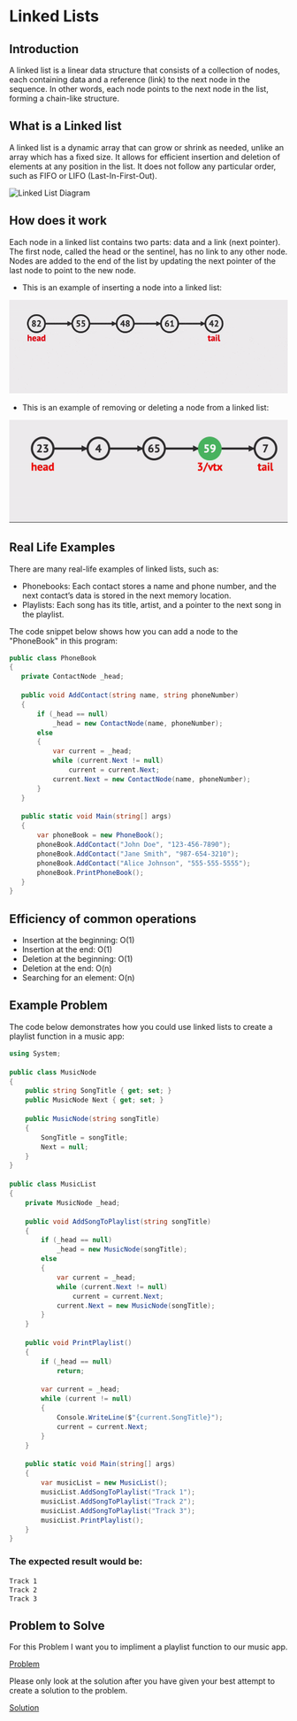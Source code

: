 # Linked Lists 
## Introduction
A linked list is a linear data structure that consists of a collection of nodes, 
each containing data and a reference (link) to the next node in the sequence. 
In other words, each node points to the next node in the list, 
forming a chain-like structure.

## What is a Linked list
A linked list is a dynamic array that can grow or shrink as needed, 
unlike an array which has a fixed size. 
It allows for efficient insertion and deletion of elements at any position in the list. 
It does not follow any particular order, such as FIFO or LIFO (Last-In-First-Out).


![Linked List Diagram](images/linked_list.png)

## How does it work
Each node in a linked list contains two parts: data and a link (next pointer). 
The first node, called the head or the sentinel, has no link to any other node. 
Nodes are added to the end of the list by updating the next pointer of the 
last node to point to the new node.

* This is an example of inserting a node into a linked list:

![Animated Linked List Insertion](images/linked_list_insertion.gif)

* This is an example of removing or deleting a node from a linked list:

![Animated Linked List Deletion](images/linked_list-deletion.gif)

## Real Life Examples
There are many real-life examples of linked lists, such as:

* Phonebooks: Each contact stores a name and phone number, 
and the next contact’s data is stored in the next memory location.
* Playlists: Each song has its title, artist, and a pointer to the next song in the playlist.

The code snippet below shows how you can add a node to the "PhoneBook" in this program:

 ```C#
public class PhoneBook
{
    private ContactNode _head;

    public void AddContact(string name, string phoneNumber)
    {
        if (_head == null)
            _head = new ContactNode(name, phoneNumber);
        else
        {
            var current = _head;
            while (current.Next != null)
                current = current.Next;
            current.Next = new ContactNode(name, phoneNumber);
        }
    }
    
    public static void Main(string[] args)
    {
        var phoneBook = new PhoneBook();
        phoneBook.AddContact("John Doe", "123-456-7890");
        phoneBook.AddContact("Jane Smith", "987-654-3210");
        phoneBook.AddContact("Alice Johnson", "555-555-5555");
        phoneBook.PrintPhoneBook();
    }
}
 ```

## Efficiency of common operations
* Insertion at the beginning: O(1)
* Insertion at the end: O(1)
* Deletion at the beginning: O(1)
* Deletion at the end: O(n)
* Searching for an element: O(n)

## Example Problem
The code below demonstrates how you could use linked lists to create a playlist function in a music app:
```C#
using System;

public class MusicNode
{
    public string SongTitle { get; set; }
    public MusicNode Next { get; set; }

    public MusicNode(string songTitle)
    {
        SongTitle = songTitle;
        Next = null;
    }
}

public class MusicList
{
    private MusicNode _head;

    public void AddSongToPlaylist(string songTitle)
    {
        if (_head == null)
            _head = new MusicNode(songTitle);
        else
        {
            var current = _head;
            while (current.Next != null)
                current = current.Next;
            current.Next = new MusicNode(songTitle);
        }
    }

    public void PrintPlaylist()
    {
        if (_head == null)
            return;

        var current = _head;
        while (current != null)
        {
            Console.WriteLine($"{current.SongTitle}");
            current = current.Next;
        }
    }

    public static void Main(string[] args)
    {
        var musicList = new MusicList();
        musicList.AddSongToPlaylist("Track 1");
        musicList.AddSongToPlaylist("Track 2");
        musicList.AddSongToPlaylist("Track 3");
        musicList.PrintPlaylist();
    }
}
```
### The expected result would be:
```
Track 1
Track 2
Track 3
```

## Problem to Solve
For this Problem I want you to impliment a playlist function to our music app.


[Problem](ds2-problem/Program.cs)

Please only look at the solution after you have given your best attempt
to create a solution to the problem.

[Solution](ds2-solution/Program.cs)